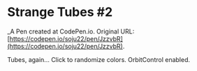 # Strange Tubes #2
 _A Pen created at CodePen.io. Original URL: [https://codepen.io/soju22/pen/JzzvbR](https://codepen.io/soju22/pen/JzzvbR).

 Tubes, again... 
Click to randomize colors.
OrbitControl enabled.